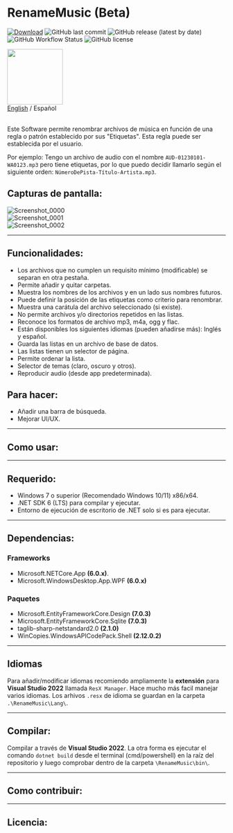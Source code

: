 # RenameMusic (Beta)
[![Download](https://img.shields.io/static/v1?style=flat-square&logo=windows&label=Descargar&message=windows-x64&color=137A7F&labelColor=373B3E)](https://github.com/IgnacioVeiga/RenameMusic/releases/latest/download/RenameMusic.exe)
![GitHub last commit](https://img.shields.io/github/last-commit/IgnacioVeiga/RenameMusic?color=137A7F&style=flat-square)
![GitHub release (latest by date)](https://img.shields.io/github/v/release/IgnacioVeiga/RenameMusic?color=137A7F&label=Latest%20release&style=flat-square)
![GitHub Workflow Status](https://img.shields.io/github/actions/workflow/status/IgnacioVeiga/RenameMusic/deploy-project.yml?color=137A7F&logo=github&style=flat-square)
![GitHub license](https://img.shields.io/github/license/IgnacioVeiga/RenameMusic?style=flat-square)

<img src="/RenameMusic/Assets/Icons/icon.ico" width="128" height="128">
<div>
  <a href="README-es.md">English</a> / <span>Español</span></a>
</div></br>

Este Software permite renombrar archivos de música en función de una regla o patrón establecido por sus "Etiquetas". Esta regla puede ser establecida por el usuario.

Por ejemplo: Tengo un archivo de audio con el nombre `AUD-01230101-WA0123.mp3` pero tiene etiquetas, por lo que puedo decidir llamarlo según el siguiente orden: `NúmeroDePista-Título-Artista.mp3`.

## Capturas de pantalla:
![Screenshot_0000](/RG39/Assets/Images/Screenshot_0000.png "Screenshot_0000")</br>
![Screenshot_0001](/RG39/Assets/Images/Screenshot_0001.png "Screenshot_0001")</br>
![Screenshot_0002](/RG39/Assets/Images/Screenshot_0002.png "Screenshot_0002")

***

## Funcionalidades:
- Los archivos que no cumplen un requisito mínimo (modificable) se separan en otra pestaña.
- Permite añadir y quitar carpetas.
- Muestra los nombres de los archivos y en un lado sus nombres futuros.
- Puede definir la posición de las etiquetas como criterio para renombrar.
- Muestra una carátula del archivo seleccionado (si existe).
- No permite archivos y/o directorios repetidos en las listas.
- Reconoce los formatos de archivo mp3, m4a, ogg y flac.
- Están disponibles los siguientes idiomas (pueden añadirse más): Inglés y español.
- Guarda las listas en un archivo de base de datos.
- Las listas tienen un selector de página.
- Permite ordenar la lista.
- Selector de temas (claro, oscuro y otros).
- Reproducir audio (desde app predeterminada).

## Para hacer:
- Añadir una barra de búsqueda.
- Mejorar UI/UX.

***

## Como usar:

***

## Requerido:
- Windows 7 o superior (Recomendado Windows 10/11) x86/x64.
- .NET SDK 6 (LTS) para compilar y ejecutar.
- Entorno de ejecución de escritorio de .NET solo si es para ejecutar.

***

## Dependencias:
### Frameworks
- Microsoft.NETCore.App **(6.0.x)**.
- Microsoft.WindowsDesktop.App.WPF **(6.0.x)**

### Paquetes
- Microsoft.EntityFrameworkCore.Design **(7.0.3)**
- Microsoft.EntityFrameworkCore.Sqlite **(7.0.3)**
- taglib-sharp-netstandard2.0 **(2.1.0)**
- WinCopies.WindowsAPICodePack.Shell **(2.12.0.2)**

***

## Idiomas
Para añadir/modificar idiomas recomiendo ampliamente la **extensión** para **Visual Studio 2022** llamada `ResX Manager`. Hace mucho más facil manejar varios idiomas.
Los arhivos `.resx` de idioma se guardan en la carpeta `.\RenameMusic\Lang\`.

***

## Compilar:
Compilar a través de **Visual Studio 2022**. La otra forma es ejecutar el comando `dotnet build` desde el terminal (cmd/powershell) en la raíz del repositorio y luego comprobar dentro de la carpeta `\RenameMusic\bin\`.

***

## Como contribuir:

***

## Licencia:
